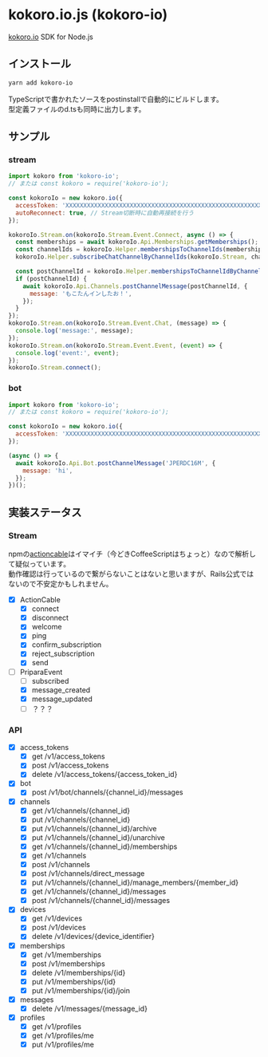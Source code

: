 # kokoro.io.js (kokoro-io)

[kokoro.io](https://kokoro.io) SDK for Node.js

## インストール

```bash
yarn add kokoro-io
```

TypeScriptで書かれたソースをpostinstallで自動的にビルドします。  
型定義ファイルのd.tsも同時に出力します。

## サンプル

### stream

```js
import kokoro from 'kokoro-io';
// または const kokoro = require('kokoro-io');

const kokoroIo = new kokoro.io({
  accessToken: 'XXXXXXXXXXXXXXXXXXXXXXXXXXXXXXXXXXXXXXXXXXXXXXXXXXXXXXX',
  autoReconnect: true, // Stream切断時に自動再接続を行う
});

kokoroIo.Stream.on(kokoroIo.Stream.Event.Connect, async () => {
  const memberships = await kokoroIo.Api.Memberships.getMemberships();
  const channelIds = kokoroIo.Helper.membershipsToChannelIds(memberships);
  kokoroIo.Helper.subscribeChatChannelByChannelIds(kokoroIo.Stream, channelIds);

  const postChannelId = kokoroIo.Helper.membershipsToChannelIdByChannelName(memberships, "kokoro.io/テスト用");
  if (postChannelId) {
    await kokoroIo.Api.Channels.postChannelMessage(postChannelId, {
      message: 'もこたんインしたお！',
    });
  }
});
kokoroIo.Stream.on(kokoroIo.Stream.Event.Chat, (message) => {
  console.log('message:', message);
});
kokoroIo.Stream.on(kokoroIo.Stream.Event.Event, (event) => {
  console.log('event:', event);
});
kokoroIo.Stream.connect();
```

### bot

```js
import kokoro from 'kokoro-io';
// または const kokoro = require('kokoro-io');

const kokoroIo = new kokoro.io({
  accessToken: 'XXXXXXXXXXXXXXXXXXXXXXXXXXXXXXXXXXXXXXXXXXXXXXXXXXXXXXX',
});

(async () => {
  await kokoroIo.Api.Bot.postChannelMessage('JPERDC16M', {
    message: 'hi',
  });
})();
```

## 実装ステータス

### Stream

npmの[actioncable](https://www.npmjs.com/package/actioncable)はイマイチ（今どきCoffeeScriptはちょっと）なので解析して疑似っています。  
動作確認は行っているので繋がらないことはないと思いますが、Rails公式ではないので不安定かもしれません。

- [x] ActionCable
  - [x] connect
  - [x] disconnect
  - [x] welcome
  - [x] ping
  - [x] confirm_subscription
  - [x] reject_subscription
  - [x] send
- [ ] PriparaEvent
  - [ ] subscribed
  - [x] message_created
  - [x] message_updated
  - [ ] ？？？

### API

- [x] access_tokens
  - [x] get /v1/access_tokens
  - [x] post /v1/access_tokens
  - [x] delete /v1/access_tokens/{access_token_id}

- [x] bot
  - [x] post /v1/bot/channels/{channel_id}/messages

- [x] channels
  - [x] get /v1/channels/{channel_id}
  - [x] put /v1/channels/{channel_id}
  - [x] put /v1/channels/{channel_id}/archive
  - [x] put /v1/channels/{channel_id}/unarchive
  - [x] get /v1/channels/{channel_id}/memberships
  - [x] get /v1/channels
  - [x] post /v1/channels
  - [x] post /v1/channels/direct_message
  - [x] put /v1/channels/{channel_id}/manage_members/{member_id}
  - [x] get /v1/channels/{channel_id}/messages
  - [x] post /v1/channels/{channel_id}/messages

- [x] devices
  - [x] get /v1/devices
  - [x] post /v1/devices
  - [x] delete /v1/devices/{device_identifier}

- [x] memberships
  - [x] get /v1/memberships
  - [x] post /v1/memberships
  - [x] delete /v1/memberships/{id}
  - [x] put /v1/memberships/{id}
  - [x] put /v1/memberships/{id}/join

- [x] messages
  - [x] delete /v1/messages/{message_id}

- [x] profiles
  - [x] get /v1/profiles
  - [x] get /v1/profiles/me
  - [x] put /v1/profiles/me
